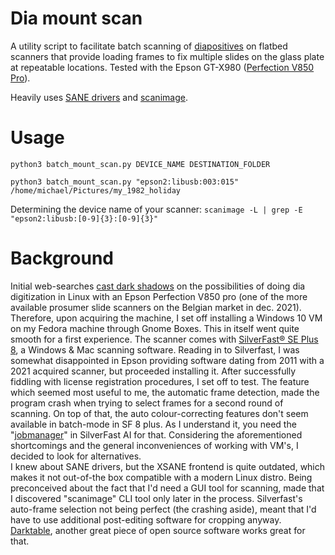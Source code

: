 # Dia mount scan

A utility script to facilitate batch scanning of [diapositives](https://en.wikipedia.org/wiki/Reversal_film) on flatbed scanners that provide loading frames to fix multiple slides on the glass plate at repeatable locations. Tested with the Epson GT-X980 ([Perfection V850 Pro](https://www.epson.be/products/scanners/consumer-scanners/perfection-v850-pro)).

Heavily uses [SANE drivers](http://sane-project.org/) and [scanimage](http://sane-project.org/man/scanimage.1.html).

# Usage


```
python3 batch_mount_scan.py DEVICE_NAME DESTINATION_FOLDER
```
```
python3 batch_mount_scan.py "epson2:libusb:003:015" /home/michael/Pictures/my_1982_holiday
```

Determining the device name of your scanner: `scanimage -L | grep -E "epson2:libusb:[0-9]{3}:[0-9]{3}"`

# Background

Initial web-searches [cast dark shadows](https://forums.linuxmint.com/viewtopic.php?t=335995) on the possibilities of doing dia digitization in Linux with an Epson Perfection V850 pro (one of the more available prosumer slide scanners on the Belgian market in dec. 2021). Therefore, upon acquiring the machine, I set off installing a Windows 10 VM on my Fedora machine through Gnome Boxes. This in itself went quite smooth for a first experience. The scanner comes with [SilverFast® SE Plus 8](https://www.silverfast.com/scanner-software/), a Windows & Mac scanning software. Reading in to Silverfast, I was somewhat disappointed in Epson providing software dating from 2011 with a 2021 acquired scanner, but proceeded installing it. After successfully fiddling with license registration procedures, I set off to test. The feature which seemed most useful to me, the automatic frame detection, made the program crash when trying to select frames for a second round of scanning. On top of that, the auto colour-correcting features don't seem available in batch-mode in SF 8 plus. As I understand it, you need the "[jobmanager](https://www.silverfast.com/highlights/jobman/en.html)" in SilverFast AI for that. Considering the aforementioned shortcomings and the general inconveniences of working with VM's, I decided to look for alternatives.  
I knew about SANE drivers, but the XSANE frontend is quite outdated, which makes it not out-of-the box compatible with a modern Linux distro. Being preconceived about the fact that I'd need a GUI tool for scanning, made that I discovered "scanimage" CLI tool only later in the process. Silverfast's auto-frame selection not being perfect (the crashing aside), meant that I'd have to use additional post-editing software for cropping anyway. [Darktable](https://www.darktable.org/), another great piece of open source software works great for that.



